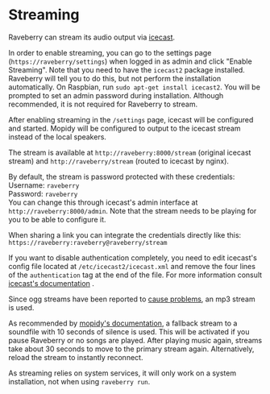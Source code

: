 # Streaming

Raveberry can stream its audio output via [icecast](https://icecast.org/).

In order to enable streaming, you can go to the settings page (`https://raveberry/settings`) when logged in as admin and click "Enable Streaming".
Note that you need to have the `icecast2` package installed. Raveberry will tell you to do this, but not perform the installation automatically.
On Raspbian, run `sudo apt-get install icecast2`. You will be prompted to set an admin password during installation. Although recommended, it is not required for Raveberry to stream.

After enabling streaming in the `/settings` page, icecast will be configured and started. Mopidy will be configured to output to the icecast stream instead of the local speakers.

The stream is available at `http://raveberry:8000/stream` (original icecast stream) and `http://raveberry/stream` (routed to icecast by nginx).

By default, the stream is password protected with these credentials:  
Username: `raveberry`  
Password: `raveberry`  
You can change this through icecast's admin interface at `http://raveberry:8000/admin`. Note that the stream needs to be playing for you to be able to configure it.

When sharing a link you can integrate the credentials directly like this:  
`https://raveberry:raveberry@raveberry/stream`

If you want to disable authentication completely, you need to edit icecast's config file located at `/etc/icecast2/icecast.xml` and remove the four lines of the `authentication` tag at the end of the file. For more information consult [icecast's documentation](https://www.icecast.org/docs/icecast-2.4.1/auth.html)
.

Since ogg streams have been reported to [cause problems](https://github.com/mopidy/mopidy/issues/1623), an mp3 stream is used.

As recommended by [mopidy's documentation](https://docs.mopidy.com/en/latest/icecast/), a fallback stream to a soundfile with 10 seconds of silence is used. This will be activated if you pause Raveberry or no songs are played. After playing music again, streams take about 30 seconds to move to the primary stream again. Alternatively, reload the stream to instantly reconnect.

As streaming relies on system services, it will only work on a system installation, not when using `raveberry run`.
